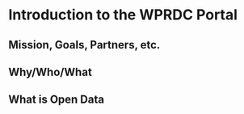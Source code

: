 # Introduction to the WPRDC Portal

## Mission, Goals, Partners, etc.

## Why/Who/What

## What is Open Data